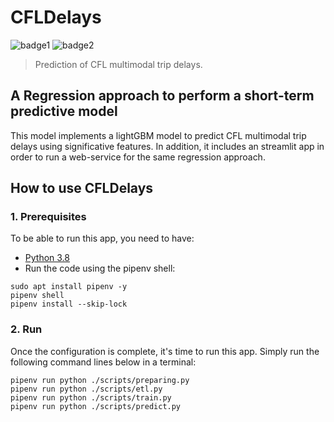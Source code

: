 # CFLDelays
![badge1](https://img.shields.io/badge/language-Python-01B0F0.svg)
![badge2](https://img.shields.io/badge/data-CFL-red.svg)
> Prediction of CFL multimodal trip delays.
## A Regression approach to perform a short-term predictive model
This model implements a lightGBM model to predict CFL multimodal trip delays using significative features.
In addition, it includes an streamlit app in order to run a web-service for the same regression approach.

## How to use  CFLDelays
### 1. Prerequisites
To be able to run this app, you need to have:
* [Python 3.8](https://www.python.org/downloads/)
* Run the code using the pipenv shell:
```
sudo apt install pipenv -y
pipenv shell
pipenv install --skip-lock
```

### 2. Run
Once the configuration is complete, it's time to run this app.
Simply run the following command lines below in a terminal:
```
pipenv run python ./scripts/preparing.py
pipenv run python ./scripts/etl.py
pipenv run python ./scripts/train.py
pipenv run python ./scripts/predict.py
```
